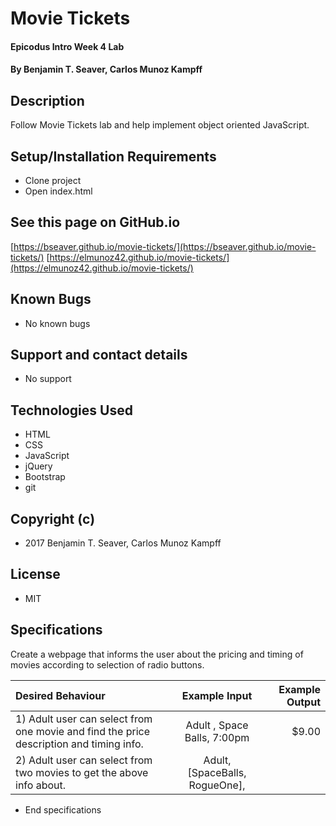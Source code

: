 # Movie Tickets

#### Epicodus Intro Week 4 Lab

#### By Benjamin T. Seaver, Carlos Munoz Kampff

## Description

Follow Movie Tickets lab and help implement object oriented JavaScript.

## Setup/Installation Requirements
* Clone project
* Open index.html

## See this page on GitHub.io
[https://bseaver.github.io/movie-tickets/](https://bseaver.github.io/movie-tickets/)
[https://elmunoz42.github.io/movie-tickets/](https://elmunoz42.github.io/movie-tickets/)

## Known Bugs
* No known bugs

## Support and contact details
* No support

## Technologies Used
* HTML
* CSS
* JavaScript
* jQuery
* Bootstrap
* git

## Copyright (c)
* 2017 Benjamin T. Seaver, Carlos Munoz Kampff

## License
* MIT

## Specifications
  Create a webpage that informs the user about the pricing and timing of movies according to selection of radio buttons.

|Desired Behaviour | Example Input | Example Output |
|:-----------------|:-------------:|---------------:|
|1) Adult user can select from one movie and find the price description and timing info.| Adult , Space Balls, 7:00pm| $9.00|
|2) Adult user can select from two movies to get the above info about. | Adult, [SpaceBalls, RogueOne], 



* End specifications
